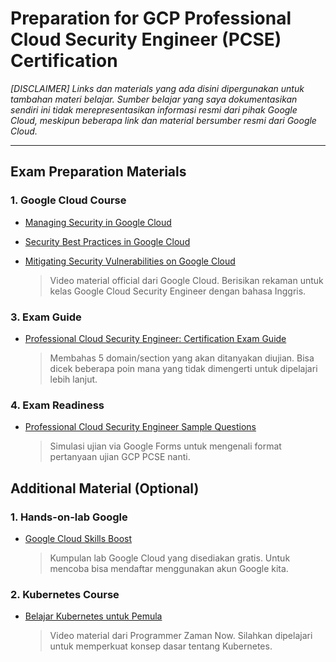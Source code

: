 # Preparation for GCP Professional Cloud Security Engineer (PCSE) Certification
_[DISCLAIMER] Links dan materials yang ada disini dipergunakan untuk tambahan materi belajar. Sumber belajar yang saya dokumentasikan sendiri ini tidak merepresentasikan informasi resmi dari pihak Google Cloud, meskipun beberapa link dan material bersumber resmi dari Google Cloud._

---
## Exam Preparation Materials
### 1. Google Cloud Course
- [Managing Security in Google Cloud](https://www.cloudskillsboost.google/course_templates/21)
- [Security Best Practices in Google Cloud](https://www.cloudskillsboost.google/course_templates/87)
- [Mitigating Security Vulnerabilities on Google Cloud](https://www.cloudskillsboost.google/course_templates/88)

    > Video material official dari Google Cloud. Berisikan rekaman untuk kelas Google Cloud Security Engineer dengan bahasa Inggris.

### 3. Exam Guide
- [ Professional Cloud Security Engineer: Certification Exam Guide](https://cloud.google.com/certification/guides/cloud-security-engineer)

    > Membahas 5 domain/section yang akan ditanyakan diujian. Bisa dicek beberapa poin mana yang tidak dimengerti untuk dipelajari lebih lanjut.

### 4. Exam Readiness
- [Professional Cloud Security Engineer Sample Questions](https://docs.google.com/forms/d/e/1FAIpQLSfSuKEE8cUQWj9sfak7QG9hpaljBC89Y22KoWMQFgoECZjzUg/viewform)

    > Simulasi ujian via Google Forms untuk mengenali format pertanyaan ujian GCP PCSE nanti.

## Additional Material (Optional)
### 1. Hands-on-lab Google
- [Google Cloud Skills Boost](https://www.cloudskillsboost.google/catalog?price%5B%5D=free)

    > Kumpulan lab Google Cloud yang disediakan gratis. Untuk mencoba bisa mendaftar menggunakan akun Google kita.

### 2. Kubernetes Course
- [Belajar Kubernetes untuk Pemula](https://www.youtube.com/playlist?list=PL-CtdCApEFH8XrWyQAyRd6d_CKwxD8Ime)

    > Video material dari Programmer Zaman Now. Silahkan dipelajari untuk memperkuat konsep dasar tentang Kubernetes.
